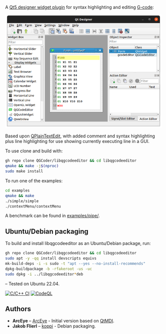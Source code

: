 A [Qt5 designer widget plugin](https://doc.qt.io/qt-5/designer-creating-custom-widgets.html) for syntax highlighting and editing [G-code](https://en.wikipedia.org/wiki/G-code):

<img src="https://raw.githubusercontent.com/QGCoder/libqgcodeeditor/master/doc/libqgcodeeditor-designer-widget.png"/>

Based upon [QPlainTextEdit](https://doc.qt.io/qt-5/qplaintextedit.html), with added comment and syntax highlighting plus line highlighting for use showing currently executing line in a GUI.

To use clone and build with:
```bash
gh repo clone QGCoder/libqgcodeeditor && cd libqgcodeeditor
qmake && make -j$(nproc)
sudo make install
```

To run one of the examples:
```bash
cd examples
qmake && make
./simple/simple
./contextMenu/contextMenu
```

A benchmark can be found in [examples/pipe/](examples/pipe).

## Ubuntu/Debian packaging

To build and install libqgcodeeditor as an Ubuntu/Debian package, run:
```bash
gh repo clone QGCoder/libqgcodeeditor && cd libqgcodeeditor
sudo apt -y -qq install devscripts equivs
mk-build-deps -i -s sudo -t "apt --yes --no-install-recommends"
dpkg-buildpackage -b -rfakeroot -us -uc
sudo dpkg -i ../libqgcodeeditor*deb
```

– Tested on Ubuntu 22.04.

[![C/C++ CI](https://github.com/QGCoder/libqgcodeeditor/actions/workflows/c-cpp.yml/badge.svg)](https://github.com/QGCoder/libqgcodeeditor/actions/workflows/c-cpp.yml) [![CodeQL](https://github.com/QGCoder/libqgcodeeditor/actions/workflows/codeql-analysis.yml/badge.svg)](https://github.com/QGCoder/libqgcodeeditor/actions/workflows/codeql-analysis.yml)

## Authors

* **ArcEye** – [ArcEye](https://github.com/ArcEye) - Initial version based on [QtMDI](https://github.com/unseenlaser/qtMDI).
* **Jakob Flierl** – [koppi](https://github.com/koppi) - Debian packaging.

